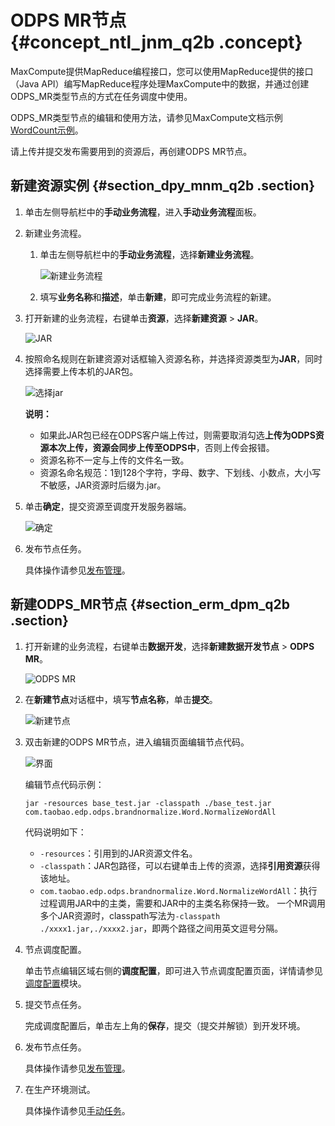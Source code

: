 # ODPS MR节点 {#concept_ntl_jnm_q2b .concept}

MaxCompute提供MapReduce编程接口，您可以使用MapReduce提供的接口（Java API）编写MapReduce程序处理MaxCompute中的数据，并通过创建ODPS\_MR类型节点的方式在任务调度中使用。

ODPS\_MR类型节点的编辑和使用方法，请参见MaxCompute文档示例[WordCount示例](https://www.alibabacloud.com/help/doc-detail/27886.htm)。

请上传并提交发布需要用到的资源后，再创建ODPS MR节点。

## 新建资源实例 {#section_dpy_mnm_q2b .section}

1.  单击左侧导航栏中的**手动业务流程**，进入**手动业务流程**面板。
2.  新建业务流程。
    1.  单击左侧导航栏中的**手动业务流程**，选择**新建业务流程**。

        ![新建业务流程](http://static-aliyun-doc.oss-cn-hangzhou.aliyuncs.com/assets/img/16319/15676770927961_zh-CN.png)

    2.  填写**业务名称**和**描述**，单击**新建**，即可完成业务流程的新建。
3.  打开新建的业务流程，右键单击**资源**，选择**新建资源** \> **JAR**。

    ![JAR](http://static-aliyun-doc.oss-cn-hangzhou.aliyuncs.com/assets/img/16324/15676770928082_zh-CN.png)

4.  按照命名规则在新建资源对话框输入资源名称，并选择资源类型为**JAR**，同时选择需要上传本机的JAR包。

    ![选择jar](http://static-aliyun-doc.oss-cn-hangzhou.aliyuncs.com/assets/img/16294/15676770927721_zh-CN.png)

    **说明：** 

    -   如果此JAR包已经在ODPS客户端上传过，则需要取消勾选**上传为ODPS资源本次上传，资源会同步上传至ODPS中**，否则上传会报错。
    -   资源名称不一定与上传的文件名一致。
    -   资源名命名规范：1到128个字符，字母、数字、下划线、小数点，大小写不敏感，JAR资源时后缀为.jar。
5.  单击**确定**，提交资源至调度开发服务器端。

    ![确定](http://static-aliyun-doc.oss-cn-hangzhou.aliyuncs.com/assets/img/16294/15676770927722_zh-CN.png)

6.  发布节点任务。

    具体操作请参见[发布管理](intl.zh-CN/使用指南/数据开发/发布管理/任务发布.md#)。


## 新建ODPS\_MR节点 {#section_erm_dpm_q2b .section}

1.  打开新建的业务流程，右键单击**数据开发**，选择**新建数据开发节点** \> **ODPS MR**。

    ![ODPS MR](http://static-aliyun-doc.oss-cn-hangzhou.aliyuncs.com/assets/img/16324/15676770928086_zh-CN.png)

2.  在**新建节点**对话框中，填写**节点名称**，单击**提交**。

    ![新建节点](http://static-aliyun-doc.oss-cn-hangzhou.aliyuncs.com/assets/img/16324/156767709259237_zh-CN.png)

3.  双击新建的ODPS MR节点，进入编辑页面编辑节点代码。

    ![界面](http://static-aliyun-doc.oss-cn-hangzhou.aliyuncs.com/assets/img/16324/15676770928124_zh-CN.png)

    编辑节点代码示例：

    ``` {#codeblock_qny_nfa_xvd}
    jar -resources base_test.jar -classpath ./base_test.jar com.taobao.edp.odps.brandnormalize.Word.NormalizeWordAll
    ```

    代码说明如下：

    -   `-resources`：引用到的JAR资源文件名。
    -   `-classpath`：JAR包路径，可以右键单击上传的资源，选择**引用资源**获得该地址。
    -   `com.taobao.edp.odps.brandnormalize.Word.NormalizeWordAll`：执行过程调用JAR中的主类，需要和JAR中的主类名称保持一致。
    一个MR调用多个JAR资源时，classpath写法为`-classpath ./xxxx1.jar,./xxxx2.jar`，即两个路径之间用英文逗号分隔。

4.  节点调度配置。

    单击节点编辑区域右侧的**调度配置**，即可进入节点调度配置页面，详情请参见[调度配置](intl.zh-CN/使用指南/数据开发/调度配置/基础属性.md#)模块。

5.  提交节点任务。

    完成调度配置后，单击左上角的**保存**，提交（提交并解锁）到开发环境。

6.  发布节点任务。

    具体操作请参见[发布管理](intl.zh-CN/使用指南/数据开发/发布管理/任务发布.md#)。

7.  在生产环境测试。

    具体操作请参见[手动任务](intl.zh-CN/使用指南/运维中心/手动任务运维/手动任务.md#)。


